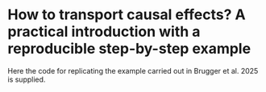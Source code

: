 # How to transport causal effects? A practical introduction with a reproducible step-by-step example
Here the code for replicating the example carried out in Brugger et al. 2025 is supplied.

